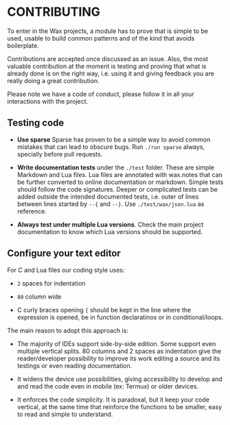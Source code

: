 # CONTRIBUTING

To enter in the Wax projects, a module has to prove that is simple to be used,
usable to build common patterns and of the kind that avoids boilerplate.

Contributions are accepted once discussed as an issue. Also, the most valuable
contribution at the moment is testing and proving that what is already done
is on the right way, i.e. using it and giving feedback you are really doing
a great contribution.

Please note we have a code of conduct, please follow it in all your
interactions with the project.


## Testing code

* **Use sparse** Sparse has proven to be a simple way to avoid common mistakes
that can lead to obscure bugs. Run `./run sparse` always, specially before
pull requests.

* **Write documentation tests** under the `./test` folder. These are simple
Markdown and Lua files. Lua files are annotated with wax.notes that can be
further converted to online documentation or markdown. Simple tests should
follow the code signatures. Deeper or complicated tests can be added outside
the intended documented tests, i.e. outer of lines between lines started by
`--{` and `--}`. Use `./test/wax/json.lua` as reference.

* **Always test under multiple Lua versions**. Check the main project documentation
to know which Lua versions should be supported.


## Configure your text editor

For C and Lua files our coding style uses:

* `2` spaces for indentation

* `80` column wide

* C curly braces opening `{` should be kept in the line where the expression is
opened, be in function declaratinos or in conditional/loops.

The main reason to adopt this approach is:

* The majority of IDEs support side-by-side edition. Some support even
multiple vertical splits. 80 columns and 2 spaces as indentation give the
reader/developer possibility to improve its work editing a source and its
testings or even reading documentation.

* It widens the device use possibilities, giving accessibility to develop and
and read the code even in mobile (ex: Termux) or older devices.

* It enforces the code simplicity. It is paradoxal, but it keep your code
vertical, at the same time that reinforce the functions to be smaller,
easy to read and simple to understand.
